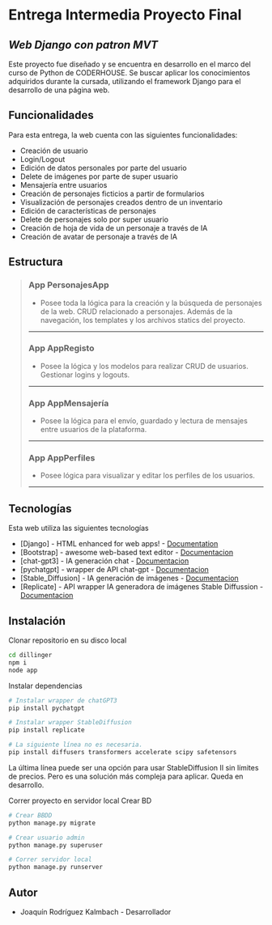# Entrega Intermedia Proyecto Final
## _Web Django con patron MVT_

Este proyecto fue diseñado y se encuentra en desarrollo en el marco del curso de Python de CODERHOUSE. Se buscar aplicar los conocimientos adquiridos durante la cursada, utilizando el framework Django para el desarrollo de una página web. 

## Funcionalidades
Para esta entrega, la web cuenta con las siguientes funcionalidades:
- Creación de usuario
- Login/Logout
- Edición de datos personales por parte del usuario
- Delete de imágenes por parte de super usuario
- Mensajería entre usuarios
- Creación de personajes ficticios a partir de formularios
- Visualización de personajes creados dentro de un inventario
- Edición de características de personajes
- Delete de personajes solo por super usuario
- Creación de hoja de vida de un personaje a través de IA
- Creación de avatar de personaje a través de IA



## Estructura
>### App PersonajesApp
>- Posee toda la lógica para la creación y la búsqueda de personajes de la web. CRUD relacionado a personajes. Además de la navegación, los templates y los archivos statics del proyecto.  
>---
>### App AppRegisto
>- Posee la lógica y los modelos para realizar CRUD de usuarios. Gestionar logins y logouts. 
>---
>### App AppMensajería
>- Posee la lógica para el envío, guardado y lectura de mensajes entre usuarios de la plataforma. 
>---
>### App AppPerfiles
> - Posee lógica para visualizar y editar los perfiles de los usuarios.
> ---


## Tecnologías

Esta web utiliza las siguientes tecnologías
- [Django] - HTML enhanced for web apps! - [Documentation](https://docs.djangoproject.com/en/4.1/)
- [Bootstrap] - awesome web-based text editor - [Documentacion](https://getbootstrap.com/docs/4.1/getting-started/introduction/)
- [chat-gpt3] - IA generación chat - [Documentacion](https://pypi.org/project/pyChatGPT/) 
- [pychatgpt] - wrapper de API chat-gpt - [Documentacion](https://pypi.org/project/pyChatGPT/) 
- [Stable_Diffusion] - IA generación de imágenes - [Documentacion](https://huggingface.co/docs/diffusers/installation) 
- [Replicate] - API wrapper IA generadora de imágenes Stable Diffussion - [Documentacion](https://replicate.com/docs/get-started/python) 
## Instalación

Clonar repositorio en su disco local

```sh
cd dillinger
npm i
node app
```
Instalar dependencias
```sh
# Instalar wrapper de chatGPT3
pip install pychatgpt

# Instalar wrapper StableDiffusion
pip install replicate

# La siguiente línea no es necesaria. 
pip install diffusers transformers accelerate scipy safetensors
```
La última línea puede ser una opción para usar StableDiffusion II sin límites de precios. Pero es una solución más compleja para aplicar. Queda en desarrollo.

Correr proyecto en servidor local
Crear BD

```sh
# Crear BBDD
python manage.py migrate

# Crear usuario admin
python manage.py superuser

# Correr servidor local
python manage.py runserver

```

## Autor
- Joaquín Rodríguez Kalmbach - Desarrollador
